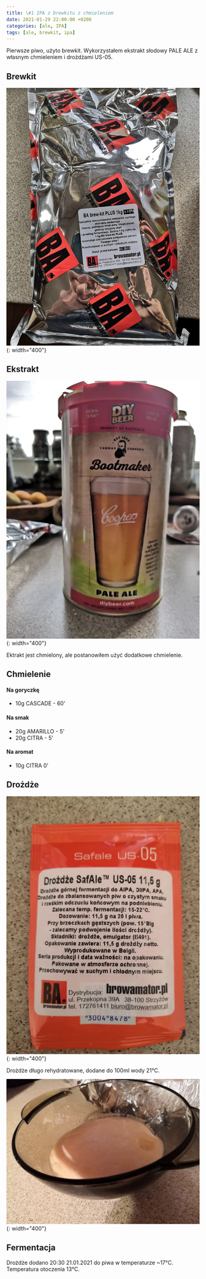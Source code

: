 ```yaml
---
title: \#1 IPA z brewkitu z chmieleniem
date: 2021-01-29 22:00:00 +0200
categories: [ale, IPA]
tags: [ale, brewkit, ipa]
---
```


Pierwsze piwo, użyto brewkit. Wykorzystałem ekstrakt słodowy PALE ALE z własnym chmieleniem i drożdżami US-05.

## Brewkit

![brewkit](/assets/posts/01_2021/01_brewkit.jpg){: width="400"}

## Ekstrakt

![ekstrakt](/assets/posts/01_2021/01_ekstrakt.jpg){: width="400"}

Ektrakt jest chmielony, ale postanowiłem użyć dodatkowe chmielenie.

## Chmielenie

#### Na goryczkę

- 10g CASCADE - 60'

#### Na smak

- 20g AMARILLO - 5'
- 20g CITRA - 5'

#### Na aromat

- 10g CITRA 0'

## Drożdże

![drozdze](/assets/posts/01_2021/01_drozdze.jpg){: width="400"}

Drożdże długo rehydratowane, dodane do 100ml wody 21°C.

![drozdze reh](/assets/posts/01_2021/01_drozdze_reh.jpg){: width="400"}


## Fermentacja

Drożdże dodano 20:30 21.01.2021 do piwa w temperaturze ~17°C. Temperatura otoczenia 13°C.